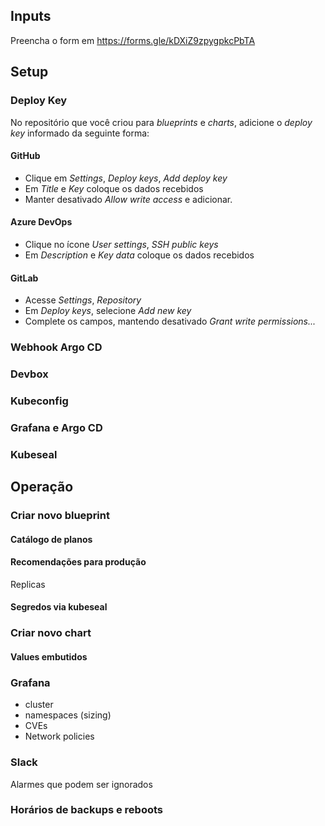 ## Inputs
Preencha o form em https://forms.gle/kDXiZ9zpygpkcPbTA
## Setup
### Deploy Key
No repositório que você criou para _blueprints_ e _charts_, adicione o _deploy key_ informado da seguinte forma:
#### GitHub
- Clique em _Settings_, _Deploy keys_, _Add deploy key_
- Em _Title_ e _Key_ coloque os dados recebidos
- Manter desativado _Allow write access_ e adicionar.
#### Azure DevOps
- Clique no ícone _User settings_, _SSH public keys_
- Em _Description_ e _Key data_ coloque os dados recebidos
#### GitLab
- Acesse _Settings_, _Repository_
- Em _Deploy keys_, selecione _Add new key_
- Complete os campos, mantendo desativado _Grant write permissions..._
### Webhook Argo CD
### Devbox
### Kubeconfig
### Grafana e Argo CD
### Kubeseal
## Operação
### Criar novo blueprint
#### Catálogo de planos
#### Recomendações para produção
Replicas
#### Segredos via kubeseal
### Criar novo chart
#### Values embutidos
### Grafana
- cluster
- namespaces (sizing)
- CVEs
- Network policies
### Slack
Alarmes que podem ser ignorados
### Horários de backups e reboots
